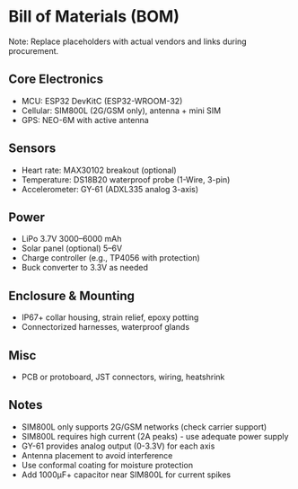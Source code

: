# Bill of Materials (BOM)

Note: Replace placeholders with actual vendors and links during procurement.

## Core Electronics
- MCU: ESP32 DevKitC (ESP32-WROOM-32)
- Cellular: SIM800L (2G/GSM only), antenna + mini SIM
- GPS: NEO-6M with active antenna

## Sensors
- Heart rate: MAX30102 breakout (optional)
- Temperature: DS18B20 waterproof probe (1-Wire, 3-pin)
- Accelerometer: GY-61 (ADXL335 analog 3-axis)

## Power
- LiPo 3.7V 3000–6000 mAh
- Solar panel (optional) 5–6V
- Charge controller (e.g., TP4056 with protection)
- Buck converter to 3.3V as needed

## Enclosure & Mounting
- IP67+ collar housing, strain relief, epoxy potting
- Connectorized harnesses, waterproof glands

## Misc
- PCB or protoboard, JST connectors, wiring, heatshrink

## Notes
- SIM800L only supports 2G/GSM networks (check carrier support)
- SIM800L requires high current (2A peaks) - use adequate power supply
- GY-61 provides analog output (0-3.3V) for each axis
- Antenna placement to avoid interference
- Use conformal coating for moisture protection
- Add 1000µF+ capacitor near SIM800L for current spikes
